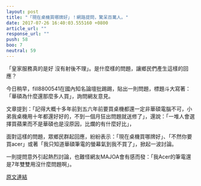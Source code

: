 ```yaml
---
layout: post
title: "「現在桌機買哪牌好」！網路提問，驚呆百萬人。"
date: 2017-07-26 16:40:03.555160 +0800
article_url: ""
response_url: ""
push: 58
boo: 7
neutral: 59
---
```


「皇家服務真的是好 沒有射後不理」。是什麼樣的問題，讓鄉民們產生這樣的回應？

今日稍早，fill8800541在國內知名論壇批踢踢，貼出一則問題，標題斗大寫著：「華碩為什麼還那麼多人買」，詢問網友意見。

文章提到：「記得大概十多年前到五六年前要買桌機都還一定非華碩電腦不可，小弟我桌機用十年都還好好的，不到一個月狂出問題就送修了」，還說：「一堆人會選擇買蘋果而不是華碩也是沒原因，比爛的有什麼好比」，

面對這樣的問題，眾鄉民群起回應，紛紛表示：「現在桌機買哪牌好」、「不然你要買acer」或著「我只知道華碩筆電的螢幕氣到我不買了」，掀起一波討論。

一則提問意外引起熱烈討論，也難怪網友MAJOA會有感而發：「我Acer的筆電還是7年雙雙用沒什麼問題啊」。

<a href = "https://www.ptt.cc/bbs/Gossiping/M.1501053316.A.A6C.html">原文連結</a>


